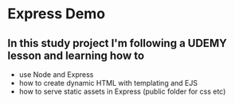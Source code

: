 # Express Demo 
## In this study project I'm following a UDEMY lesson and learning how to 
* use Node and Express 
* how to create dynamic HTML with templating and EJS
* how to serve static assets in Express (public folder for css etc) 